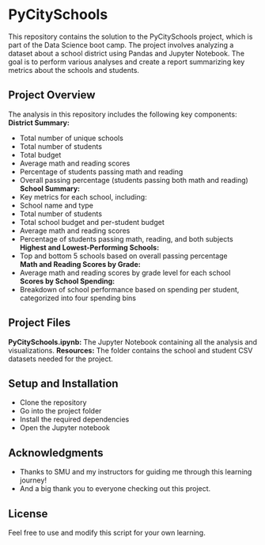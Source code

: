 # PyCitySchools
This repository contains the solution to the PyCitySchools project, which is part of the Data Science boot camp. 
The project involves analyzing a dataset about a school district using Pandas and Jupyter Notebook. The goal is 
to perform various analyses and create a report summarizing key metrics about the schools and students.

## Project Overview
The analysis in this repository includes the following key components:
**District Summary:**
  -  Total number of unique schools
  - Total number of students
  - Total budget
  - Average math and reading scores
  - Percentage of students passing math and reading
  - Overall passing percentage (students passing both math and reading)   
**School Summary:**
  - Key metrics for each school, including:
  - School name and type
  - Total number of students
  - Total school budget and per-student budget
  - Average math and reading scores
  - Percentage of students passing math, reading, and both subjects  
**Highest and Lowest-Performing Schools:**
  - Top and bottom 5 schools based on overall passing percentage  
**Math and Reading Scores by Grade:**
  - Average math and reading scores by grade level for each school  
**Scores by School Spending:**
  - Breakdown of school performance based on spending per student, categorized into four spending bins

## Project Files
**PyCitySchools.ipynb:** The Jupyter Notebook containing all the analysis and visualizations.
**Resources:** The folder contains the school and student CSV datasets needed for the project.

## Setup and Installation
  - Clone the repository
  - Go into the project folder
  - Install the required dependencies
  - Open the Jupyter notebook
    
## Acknowledgments
- Thanks to SMU and my instructors for guiding me through this learning journey!
- And a big thank you to everyone checking out this project.

## License
Feel free to use and modify this script for your own learning.
